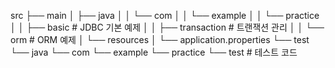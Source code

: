src
├── main
│   ├── java
│   │   └── com
│   │       └── example
│   │           └── practice
│   │               ├── basic      # JDBC 기본 예제
│   │               ├── transaction # 트랜잭션 관리
│   │               └── orm        # ORM 예제
│   └── resources
│       └── application.properties
└── test
    └── java
        └── com
            └── example
                └── practice
                    └── test       # 테스트 코드
